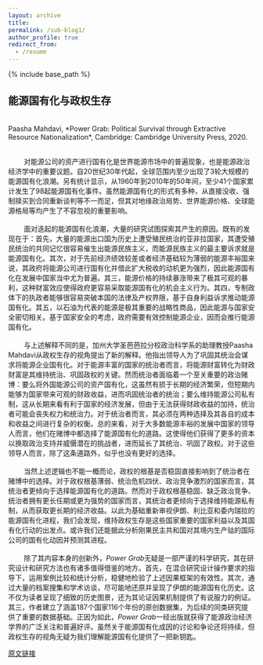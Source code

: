 ```yaml
---
layout: archive
title: 
permalink: /sub-blog1/
author_profile: true
redirect_from:
  - /resume
---
```


{% include base_path %}

## 能源国有化与政权生存
<br>  
Paasha Mahdavi, *Power Grab: Political Survival through Extractive Resource Nationalization*, Cambridge: Cambridge University Press, 2020.<br>
<br>

&emsp;&emsp; 对能源公司的资产进行国有化是世界能源市场中的普遍现象，也是能源政治经济学中的重要议题。自20世纪30年代起，全球范围内至少出现了3轮大规模的能源国有化浪潮。另有统计显示，从1960年到2010年的50年间，至少41个国家累计发生了98起能源国有化事件。虽然能源国有化的形式有多种，从直接没收、强制赎买到合同重新谈判等不一而足，但其对地缘政治局势、世界能源价格、全球能源格局等均产生了不容忽视的重要影响。<br>
<br>
&emsp;&emsp; 面对迭起的能源国有化浪潮，大量的研究试图探索其产生的原因。既有的发现在于：首先，大量的能源出口国为历史上遭受殖民统治的亚非拉国家，其遭受殖民统治的共同记忆很容易催生出能源民族主义，而能源民族主义的最主要诉求就是能源国有化。其次，对于先前经济绩效较差或者经济基础较为薄弱的能源丰裕国来说，其政府将能源公司进行国有化并借此扩大税收的动机更为强烈，因此能源国有化在发展中国家当中尤为普遍。其三，能源价格的持续暴涨带来了极其可观的暴利，这种财富效应使得政府更容易采取能源国有化的机会主义行为。其四，专制政体下的执政者能够很容易突破本国的法律及产权界限，基于自身利益诉求推动能源国有化。其五，以石油为代表的能源是极其重要的战略性商品，因此能源与国家安全密切相关。基于国家安全的考虑，政府需要有效控制能源企业，因而会推行能源国有化。<br>
<br>
&emsp;&emsp; 与上述解释不同的是，加州大学圣芭芭拉分校政治科学系的助理教授Paasha Mahdavi从政权生存的视角提出了新的解释。他指出领导人为了巩固其统治会谋求将能源企业国有化。对于能源丰富的国家的统治者而言，将能源财富转化为财政财富是其维持统治、巩固政权的关键。然而统治者面临着一个至关重要的政治赌博：要么将外国能源公司的资产国有化，这虽然有损于长期的经济繁荣，但短期内能够为国家带来可观的财政收益，进而巩固统治者的统治；要么维持能源公司私有制，这从长期来看有利于国家的经济发展，但由于无法获得财政收益的加持，统治者可能会丧失权力和统治力。对于统治者而言，其必须在两种选择及其各自的成本和收益之间进行复杂的权衡。总的来看，对于大多数能源丰裕的发展中国家的领导人而言，他们在赌博中都选择了能源国有化的道路。这使得他们获得了更多的资本以换取政治支持并威慑潜在的挑战者，进而延长了其统治、巩固了政权。对于这些领导人而言，除了这条道路外，似乎也没有更好的选择。<br>
<br>
&emsp;&emsp; 当然上述逻辑也不能一概而论，政权的根基是否稳固直接影响到了统治者在赌博中的选择。对于政权根基薄弱、统治危机四伏、政治竞争激烈的国家而言，其统治者更倾向于选择能源国有化的道路。然而对于政权根基稳固、缺乏政治竞争、统治者拥有更长任期或更为强势的国家而言，其统治者更倾向于选择维持能源私有制，从而获取更长期的经济收益。以此为基础重新审视伊朗、利比亚和委内瑞拉的能源国有化进程，我们会发现，维持政权生存是这些国家重要的国家利益以及其国有化行动的出发点。或许我们还能据此分析刚果民主共和国对其境内生产钴的国际公司的国有化动因并预测其进程。<br>
<br>
&emsp;&emsp; 除了其内容本身的创新外，*Power Grab*无疑是一部严谨的科学研究，其在研究设计和研究方法也有诸多值得借鉴的地方。首先，在混合研究设计操作要求的指导下，运用案例比较和统计分析，稳健地检验了上述因果框架的有效性。其次，通过大量的档案搜集和学术访谈，尽可能地还原并呈现了伊朗的能源国有化历史。这不仅为读者呈现了细致的历史图景，还为其论证因果机制提供了有说服力的例证。其三，作者建立了涵盖187个国家116个年份的原创数据集，为后续的同类研究提供了重要的数据基础。正因为如此，*Power Grab*一经出版就获得了能源政治经济学界的广泛关注和普遍好评。虽然关于能源国有化成因的讨论和争论还将持续，但政权生存的视角无疑为我们理解能源国有化提供了一把新钥匙。
<br>

[原文链接](https://mp.weixin.qq.com/s?__biz=Mzk0NjI3Mjk5Mg==&mid=2247485931&idx=1&sn=ec2905344d4595b682c6f6650ac2fbda&chksm=c309e664f47e6f7277b2eb4492a0fe5595a8641f43680d0378e7b7225451b815b407e1f361fa&scene=21#wechat_redirect)

